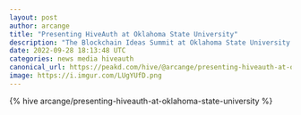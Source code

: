 ```yaml
---
layout: post
author: arcange
title: "Presenting HiveAuth at Oklahoma State University"
description: "The Blockchain Ideas Summit at Oklahoma State University took place today."
date: 2022-09-28 18:13:48 UTC
categories: news media hiveauth
canonical_url: https://peakd.com/hive/@arcange/presenting-hiveauth-at-oklahoma-state-university
image: https://i.imgur.com/LUgYUfD.png
---
```

{% hive arcange/presenting-hiveauth-at-oklahoma-state-university %}
